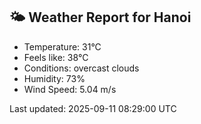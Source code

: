 <!-- WEATHER-START -->
## 🌤 Weather Report for Hanoi

- Temperature: 31°C
- Feels like: 38°C
- Conditions: overcast clouds
- Humidity: 73%
- Wind Speed: 5.04 m/s

Last updated: 2025-09-11 08:29:00 UTC
<!-- WEATHER-END -->
